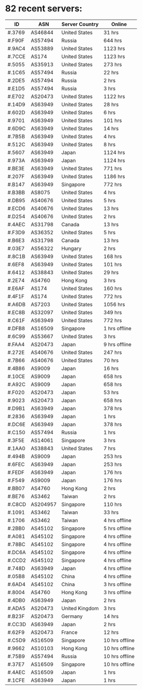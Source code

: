 # 82 recent servers:

| ID | ASN | Server Country | Online |
| ------ | ------ | ------ | ------ |
| #.3769 | AS46844 | United States | 31 hrs |
| #.F90F | AS57494 | Russia | 644 hrs |
| #.9AC4 | AS53889 | United States | 1123 hrs |
| #.7CCE | AS174 | United States | 1123 hrs |
| #.5055 | AS35913 | United States | 273 hrs |
| #.1C65 | AS57494 | Russia | 22 hrs |
| #.2DE5 | AS57494 | Russia | 2 hrs |
| #.E1D5 | AS57494 | Russia | 3 hrs |
| #.E702 | AS20473 | United States | 1122 hrs |
| #.14D9 | AS63949 | United States | 28 hrs |
| #.602D | AS63949 | United States | 6 hrs |
| #.9701 | AS63949 | United States | 101 hrs |
| #.6D9C | AS63949 | United States | 14 hrs |
| #.7B5B | AS63949 | United States | 4 hrs |
| #.512C | AS63949 | United States | 8 hrs |
| #.5607 | AS63949 | Japan | 1124 hrs |
| #.973A | AS63949 | Japan | 1124 hrs |
| #.BE3E | AS63949 | United States | 771 hrs |
| #.207F | AS63949 | United States | 1186 hrs |
| #.B147 | AS63949 | Singapore | 772 hrs |
| #.B3BB | AS8075 | United States | 4 hrs |
| #.DB95 | AS40676 | United States | 5 hrs |
| #.ECD6 | AS40676 | United States | 13 hrs |
| #.D254 | AS40676 | United States | 2 hrs |
| #.4AEC | AS31798 | Canada | 13 hrs |
| #.F3D9 | AS36352 | United States | 5 hrs |
| #.B6E3 | AS31798 | Canada | 13 hrs |
| #.03E7 | AS56322 | Hungary | 2 hrs |
| #.8C1B | AS63949 | United States | 168 hrs |
| #.6EF8 | AS63949 | United States | 101 hrs |
| #.6412 | AS38843 | United States | 29 hrs |
| #.2E74 | AS4760 | Hong Kong | 3 hrs |
| #.E6AF | AS174 | United States | 160 hrs |
| #.4F1F | AS174 | United States | 772 hrs |
| #.A6DB | AS7203 | United States | 1056 hrs |
| #.EC8B | AS32097 | United States | 349 hrs |
| #.C61F | AS63949 | United States | 772 hrs |
| #.DFB8 | AS16509 | Singapore | 1 hrs offline |
| #.6C99 | AS53667 | United States | 3 hrs |
| #.FAA4 | AS20473 | Japan | 9 hrs offline |
| #.272E | AS40676 | United States | 247 hrs |
| #.7B66 | AS40676 | United States | 70 hrs |
| #.4B86 | AS9009 | Japan | 16 hrs |
| #.10CE | AS9009 | Japan | 658 hrs |
| #.A92C | AS9009 | Japan | 658 hrs |
| #.F020 | AS20473 | Japan | 53 hrs |
| #.9023 | AS20473 | Japan | 658 hrs |
| #.D9B1 | AS63949 | Japan | 378 hrs |
| #.2836 | AS63949 | Japan | 1 hrs |
| #.DC6E | AS63949 | Japan | 378 hrs |
| #.C150 | AS57494 | Russia | 1 hrs |
| #.3F5E | AS14061 | Singapore | 3 hrs |
| #.1AA0 | AS38843 | United States | 7 hrs |
| #.494B | AS9009 | Japan | 253 hrs |
| #.6FEC | AS63949 | Japan | 253 hrs |
| #.FEDF | AS63949 | Japan | 176 hrs |
| #.F549 | AS9009 | Japan | 176 hrs |
| #.BB07 | AS4760 | Hong Kong | 2 hrs |
| #.BE76 | AS3462 | Taiwan | 2 hrs |
| #.C8CD | AS204957 | Singapore | 110 hrs |
| #.1091 | AS3462 | Taiwan | 33 hrs |
| #.1706 | AS3462 | Taiwan | 4 hrs offline |
| #.2BB0 | AS45102 | Singapore | 5 hrs offline |
| #.A081 | AS45102 | Singapore | 4 hrs offline |
| #.78BC | AS45102 | Singapore | 4 hrs offline |
| #.DC6A | AS45102 | Singapore | 4 hrs offline |
| #.CCD2 | AS45102 | Singapore | 4 hrs offline |
| #.748D | AS63949 | Japan | 4 hrs offline |
| #.05B8 | AS45102 | China | 4 hrs offline |
| #.6AD4 | AS45102 | China | 3 hrs offline |
| #.8004 | AS4760 | Hong Kong | 3 hrs offline |
| #.4DB0 | AS63949 | Japan | 2 hrs |
| #.ADA5 | AS20473 | United Kingdom | 3 hrs |
| #.B23F | AS20473 | Germany | 14 hrs |
| #.CC3D | AS63949 | Japan | 2 hrs |
| #.62F9 | AS20473 | France | 12 hrs |
| #.C5D9 | AS16509 | Singapore | 10 hrs offline |
| #.9662 | AS10103 | Hong Kong | 10 hrs offline |
| #.75B9 | AS57494 | Russia | 10 hrs offline |
| #.37E7 | AS16509 | Singapore | 10 hrs offline |
| #.4AEC | AS16509 | Japan | 1 hrs |
| #.1CFE | AS63949 | Japan | 1 hrs |

